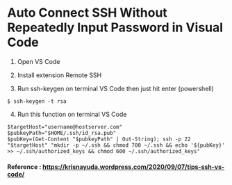 # Auto Connect SSH Without Repeatedly Input Password in Visual Code

1. Open VS Code

2. Install extension Remote SSH 
 
3. Run ssh-keygen on terminal VS Code then just hit enter (powershell)
```
$ ssh-keygen -t rsa
```

4. Run this function on terminal VS Code
```
$targetHost="username@hostserver.com"
$pubkeyPath="$HOME/.ssh/id_rsa.pub"
$pubKey=(Get-Content "$pubkeyPath" | Out-String); ssh -p 22 "$targetHost" "mkdir -p ~/.ssh && chmod 700 ~/.ssh && echo '${pubKey}' >> ~/.ssh/authorized_keys && chmod 600 ~/.ssh/authorized_keys"
```

#### Reference : https://krisnayuda.wordpress.com/2020/09/07/tips-ssh-vs-code/
